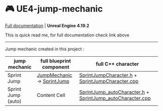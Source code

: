 # 🎮 UE4-jump-mechanic

[Full documentation](https://arza-3d.github.io/UE4-jump-mechanic/) | __Unreal Engine 4.19.2__

This is quick read me, for full documentation check link above 

- - - -

Jump mechanic created in this project :

jump mechanic      | full blueprint __component__ | full C++ __character__ |
-------------------|------------------------------|------------------------|
Sprint Jump        | [JumpMechanic](https://github.com/Arza-3d/UE4-jump-mechanic/blob/master/Content/BlueprintComponents/JumpMechanic/JumpMechanic.uasset) -> [SprintJump](https://github.com/Arza-3d/UE4-jump-mechanic/blob/master/Content/BlueprintComponents/JumpMechanic/ChildClass/SprintJump.uasset)               | [SprintJumpCharacter.h](https://github.com/Arza-3d/UE4-jump-mechanic/blob/master/Source/StudyJumpMechanic/SprintJumpCharacter.h) + [SprintJumpCharacter.cpp](https://github.com/Arza-3d/UE4-jump-mechanic/blob/master/Source/StudyJumpMechanic/SprintJumpCharacter.cpp) |
Sprint Jump (auto) | Content Cell                 | [SprintJump_autoCharacter.h](https://github.com/Arza-3d/UE4-jump-mechanic/blob/master/Source/StudyJumpMechanic/SprintJump_autoCharacter.h) + [SprintJump_autoCharacter.cpp](https://github.com/Arza-3d/UE4-jump-mechanic/blob/master/Source/StudyJumpMechanic/SprintJump_autoCharacter.cpp) |
